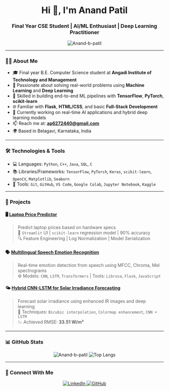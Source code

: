<h1 align="center">Hi 👋, I'm Anand Patil</h1>
<h3 align="center">Final Year CSE Student | AI/ML Enthusiast | Deep Learning Practitioner</h3>

<p align="center">
  <img src="https://komarev.com/ghpvc/?username=Anand-b-patil&label=Profile%20views&color=0e75b6&style=flat" alt="Anand-b-patil" />
</p>

---

### 👨‍💻 About Me
- 🎓 Final year B.E. Computer Science student at **Angadi Institute of Technology and Management**  
- 🔭 Passionate about solving real-world problems using **Machine Learning** and **Deep Learning**  
- 🤖 Skilled in building end-to-end ML pipelines with **TensorFlow**, **PyTorch**, **scikit-learn**  
- 🌐 Familiar with **Flask**, **HTML/CSS**, and basic **Full-Stack Development**  
- 🌱 Currently working on real-time AI applications and hybrid deep learning models  
- 📫 Reach me at: **[ap6272440@gmail.com](mailto:ap6272440@gmail.com)**  
- 🌍 Based in Belagavi, Karnataka, India  

---

### 🛠️ Technologies & Tools
- 💻 Languages: `Python`, `C++`, `Java`, `SQL`, `C`  
- 📚 Libraries/Frameworks: `TensorFlow`, `PyTorch`, `Keras`, `scikit-learn`, `OpenCV`, `Matplotlib`, `Seaborn`  
- 🔧 Tools: `Git`, `GitHub`, `VS Code`, `Google Colab`, `Jupyter Notebook`, `Kaggle`  

---

### 🚀 Projects

#### 🖥️ [Laptop Price Predictor](https://github.com/Anand-b-patil/Laptop-Price-Predictor)
> Predict laptop prices based on hardware specs  
> 📌 `Streamlit` UI | `scikit-learn` regression model | 90% accuracy  
> 🔍 Feature Engineering | Log Normalization | Model Serialization

#### 🗣️ [Multilingual Speech Emotion Recognition](https://github.com/Anand-b-patil/Multilingual-speech-emotion-recognition-using-MFCC)
> Real-time emotion detection from speech using MFCC, Chroma, Mel spectrograms  
> ⚙️ Models: `CNN`, `LSTM`, `Transformers` | Tools: `Librosa`, `Flask`, `JavaScript`

#### 🌤️ [Hybrid CNN-LSTM for Solar Irradiance Forecasting](https://github.com/Anand-b-patil/Hybrid-CNN-LSTM-for-Solar-Irradiance-Forecasting)
> Forecast solar irradiance using enhanced IR images and deep learning  
> 🔬 Techniques: `Bicubic interpolation`, `Colormap enhancement`, `CNN + LSTM`  
> 📉 Achieved RMSE: **33.51 W/m²**

---

### 📊 GitHub Stats
<p align="center">
  <img src="https://github-readme-stats.vercel.app/api?username=Anand-b-patil&show_icons=true&theme=radical" alt="Anand-b-patil" />
  <img src="https://github-readme-stats.vercel.app/api/top-langs/?username=Anand-b-patil&layout=compact&theme=radical" alt="Top Langs" />
</p>

---

### 🔗 Connect With Me
<p align="center">
  <a href="https://www.linkedin.com/in/anand-patil-789351289/" target="_blank">
    <img alt="LinkedIn" src="https://img.shields.io/badge/LinkedIn-blue?logo=linkedin&style=for-the-badge" />
  </a>
  <a href="https://github.com/Anand-b-patil" target="_blank">
    <img alt="GitHub" src="https://img.shields.io/badge/GitHub-000?logo=github&style=for-the-badge" />
  </a>
</p>
